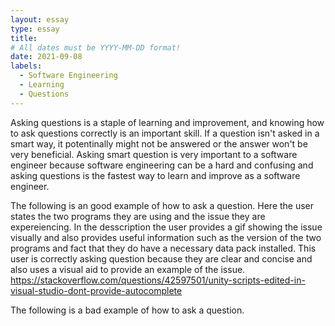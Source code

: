 ```yaml
---
layout: essay
type: essay
title: 
# All dates must be YYYY-MM-DD format!
date: 2021-09-08
labels:
  - Software Engineering
  - Learning
  - Questions
---
```


Asking questions is a staple of learning and improvement, and knowing how to ask questions correctly is an important skill. If a question isn't asked in a smart way,
it potentinally might not be answered or the answer won't be very beneficial. Asking smart question is very important to a software engineer because software engineering
can be a hard and confusing and asking questions is the fastest way to learn and improve as a software engineer. 

The following is an good example of how to ask a question. Here the user states the two programs they are using and the issue they are expereiencing. In the desscription 
the user provides a gif showing the issue visually and also provides useful information such as the version of the two programs and fact that they do have a necessary
data pack installed. This user is correctly asking question because they are clear and concise and also uses a visual aid to provide an example of the issue. 
https://stackoverflow.com/questions/42597501/unity-scripts-edited-in-visual-studio-dont-provide-autocomplete

The following is a bad example of how to ask a question.
